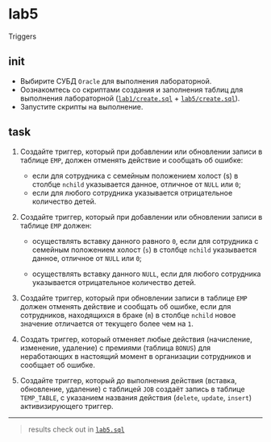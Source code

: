 # lab5

Triggers

## init

* Выбирите СУБД `Oracle` для выполнения лабораторной.
* Оознакомтесь со скриптами создания и заполнения таблиц для выполнения
  лабораторной
  ([`lab1/create.sql`](https://github.com/Drapegnik/bsu/blob/master/dms/lab1/create.sql) + [`lab5/create.sql`](https://github.com/Drapegnik/bsu/blob/master/dms/lab5/create.sql)).
* Запустите скрипты на выполнение.

## task

1. Создайте триггер, который при добавлении или обновлении записи в таблице `EMP`, должен отменять действие и сообщать об ошибке:

   * если для сотрудника с семейным положением холост (s) в столбце `nchild` указывается данное, отличное от `NULL` или `0`;
   * если для любого сотрудника указывается отрицательное количество детей.

2. Создайте триггер, который при добавлении или обновлении записи в таблице `EMP` должен:

   * осуществлять вставку данного равного `0`, если для сотрудника с семейным положением холост (`s`) в столбце `nchild` указывается данное, отличное от `NULL` или `0`;

   * осуществлять вставку данного `NULL`, если для любого сотрудника указывается отрицательное количество детей.

3. Создайте триггер, который при обновлении записи в таблице `EMP` должен отменять действие и сообщать об ошибке, если для сотрудников, находящихся в браке (`m`) в столбце `nchild` новое значение отличается от текущего более чем на `1`.

4. Создать триггер, который отменяет любые действия (начисление, изменение, удаление) с премиями (таблица `BONUS`) для неработающих в настоящий момент в организации сотрудников и сообщает об ошибке.

5. Создайте триггер, который до выполнения действия (вставка, обновление, удаление) с таблицей `JOB` создаёт запись в таблице `TEMP_TABLE`, с указанием названия действия (`delete`, `update`, `insert`) активизирующего триггер.

---

> results check out in
> [`lab5.sql`](https://github.com/Drapegnik/bsu/blob/master/dms/lab5/lab5.sql)
